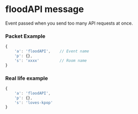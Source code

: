 # floodAPI message

Event passed when you send too many API requests at once.

### Packet Example

```js
{
    'a': 'floodAPI',    // Event name
    'p': {},
    's': 'xxxx'         // Room name
}
```
### Real life example
```js
{
    'a': 'floodAPI',
    'p': {},
    's': 'loves-kpop'
}
```